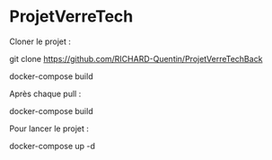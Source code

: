 # ProjetVerreTech

Cloner le projet :

git clone https://github.com/RICHARD-Quentin/ProjetVerreTechBack

docker-compose build


Après chaque pull :

docker-compose build


Pour lancer le projet :

docker-compose up -d



